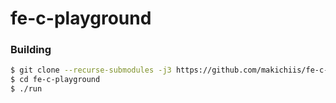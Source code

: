 # fe-c-playground

### Building 
```sh
$ git clone --recurse-submodules -j3 https://github.com/makichiis/fe-c-playground
$ cd fe-c-playground
$ ./run 
```
